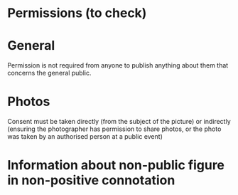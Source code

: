 # Permissions (to check)

# General
Permission is not required from anyone to publish anything about them that concerns the general public. 

# Photos
Consent must be taken directly (from the subject of the picture) or indirectly (ensuring the photographer has permission to share photos, or the photo was taken by an authorised person at a public event)

# Information about non-public figure in non-positive connotation

